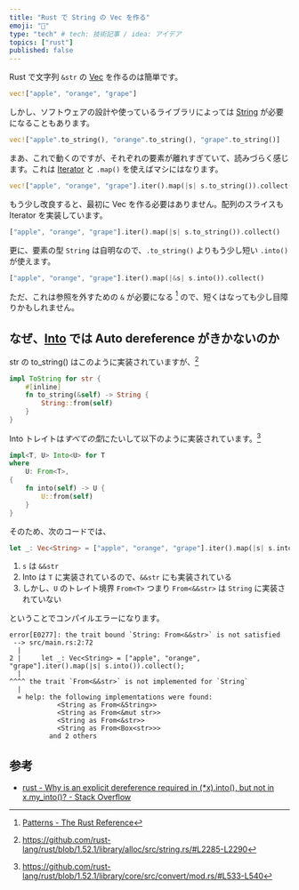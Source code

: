 ```yaml
---
title: "Rust で String の Vec を作る"
emoji: "🙆"
type: "tech" # tech: 技術記事 / idea: アイデア
topics: ["rust"]
published: false
---
```


Rust で文字列 `&str` の [Vec](https://doc.rust-lang.org/1.52.0/std/vec/struct.Vec.html) を作るのは簡単です。

```rust
vec!["apple", "orange", "grape"]
```

しかし、ソフトウェアの設計や使っているライブラリによっては [String](https://doc.rust-lang.org/1.52.0/std/string/struct.String.html) が必要になることもあります。

```rust
vec!["apple".to_string(), "orange".to_string(), "grape".to_string()]
```

まあ、これで動くのですが、それぞれの要素が離れすぎていて、読みづらく感じます。これは [Iterator](https://doc.rust-lang.org/1.52.0/std/iter/trait.Iterator.html) と `.map()` を使えばマシにはなります。

```rust
vec!["apple", "orange", "grape"].iter().map(|s| s.to_string()).collect()
```

もう少し改良すると、最初に Vec を作る必要はありません。配列のスライスも Iterator を実装しています。

```rust
["apple", "orange", "grape"].iter().map(|s| s.to_string()).collect()
```

更に、要素の型 `String` は自明なので、`.to_string()` よりもう少し短い `.into()` が使えます。

```rust
["apple", "orange", "grape"].iter().map(|&s| s.into()).collect()
```

ただ、これは参照を外すための `&` が必要になる [^1] ので、短くはなっても少し目障りかもしれません。

## なぜ、[Into](https://doc.rust-lang.org/1.52.0/std/convert/trait.Into.html) では Auto dereference がきかないのか

str の to_string() はこのように実装されていますが、[^2]

```rust
impl ToString for str {
    #[inline]
    fn to_string(&self) -> String {
        String::from(self)
    }
}
```

Into トレイトは*すべての型*にたいして以下のように実装されています。[^3]

```rust
impl<T, U> Into<U> for T
where
    U: From<T>,
{
    fn into(self) -> U {
        U::from(self)
    }
}
```

そのため、次のコードでは、

```rust
let _: Vec<String> = ["apple", "orange", "grape"].iter().map(|s| s.into()).collect();
```

1. `s` は `&&str`
2. Into は `T` に実装されているので、`&&str` にも実装されている
3. しかし、`U` のトレイト境界 `From<T>` つまり `From<&&str>` は `String` に実装されていない

ということでコンパイルエラーになります。

```
error[E0277]: the trait bound `String: From<&&str>` is not satisfied
 --> src/main.rs:2:72
  |
2 |     let _: Vec<String> = ["apple", "orange", "grape"].iter().map(|s| s.into()).collect();
  |                                                                        ^^^^ the trait `From<&&str>` is not implemented for `String`
  |
  = help: the following implementations were found:
            <String as From<&String>>
            <String as From<&mut str>>
            <String as From<&str>>
            <String as From<Box<str>>>
          and 2 others
```

## 参考

- [rust - Why is an explicit dereference required in (*x).into(), but not in x.my_into()? - Stack Overflow](https://stackoverflow.com/questions/58082860/why-is-an-explicit-dereference-required-in-x-into-but-not-in-x-my-into)



[^1]: [Patterns - The Rust Reference](https://doc.rust-lang.org/reference/patterns.html#reference-patterns)
[^2]: https://github.com/rust-lang/rust/blob/1.52.1/library/alloc/src/string.rs/#L2285-L2290
[^3]: https://github.com/rust-lang/rust/blob/1.52.1/library/core/src/convert/mod.rs/#L533-L540
